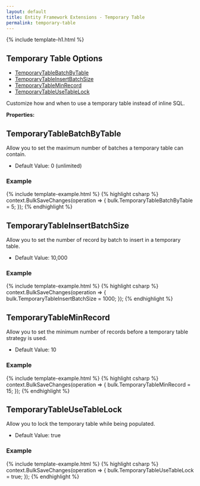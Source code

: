```yaml
---
layout: default
title: Entity Framework Extensions - Temporary Table
permalink: temporary-table
---
```


{% include template-h1.html %}
## Temporary Table Options
- [TemporaryTableBatchByTable](#temporarytablebatchbytable)
- [TemporaryTableInsertBatchSize](#temporarytableinsertbatchsize)
- [TemporaryTableMinRecord](#temporarytableminrecord)
- [TemporaryTableUseTableLock](#temporarytableusetablelock)



Customize how and when to use a temporary table instead of inline SQL.

**Properties:**
## TemporaryTableBatchByTable
Allow you to set the maximum number of batches a temporary table can contain.

- Default Value: 0 (unlimited)
### Example
{% include template-example.html %} 
{% highlight csharp %}
context.BulkSaveChanges(operation =>
{
   bulk.TemporaryTableBatchByTable = 5;
});
{% endhighlight %}

## TemporaryTableInsertBatchSize
Allow you to set the number of record by batch to insert in a temporary table.

- Default Value: 10,000
### Example
{% include template-example.html %} 
{% highlight csharp %}
context.BulkSaveChanges(operation =>
{
   bulk.TemporaryTableInsertBatchSize = 1000;
});
{% endhighlight %}

## TemporaryTableMinRecord
Allow you to set the minimum number of records before a temporary table strategy is used.

- Default Value: 10
### Example
{% include template-example.html %} 
{% highlight csharp %}
context.BulkSaveChanges(operation =>
{
   bulk.TemporaryTableMinRecord = 15;
});
{% endhighlight %}

## TemporaryTableUseTableLock
Allow you to lock the temporary table while being populated.

- Default Value: true

### Example
{% include template-example.html %} 
{% highlight csharp %}
context.BulkSaveChanges(operation =>
{
   bulk.TemporaryTableUseTableLock = true;
});
{% endhighlight %}
